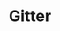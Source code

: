 ---
blog: http://blog.gitter.im/
git: https://github.com/gitterHQ
logohandle: gitterim
sort: gitter
title: Gitter
twitter: https://x.com/gitchat
website: https://gitter.im/
wikipedia: https://en.wikipedia.org/wiki/Gitter
---